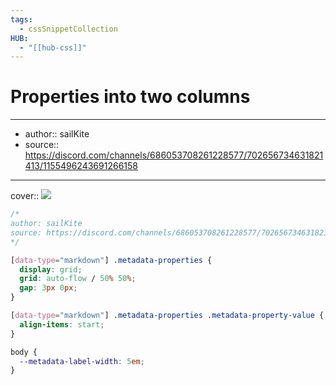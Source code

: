 ```yaml
---
tags:
  - cssSnippetCollection 
HUB:
  - "[[hub-css]]"
---
```

# Properties into two columns

---

- author:: sailKite
- source:: https://discord.com/channels/686053708261228577/702656734631821413/1155496243691266158

---

cover:: ![](https://i.imgur.com/8zFYyGV.png)

```css
/*
author: sailKite
source: https://discord.com/channels/686053708261228577/702656734631821413/1155496243691266158
*/

[data-type="markdown"] .metadata-properties {
  display: grid;
  grid: auto-flow / 50% 50%;
  gap: 3px 0px;
}

[data-type="markdown"] .metadata-properties .metadata-property-value {
  align-items: start;
}

body {
  --metadata-label-width: 5em;
}
```
